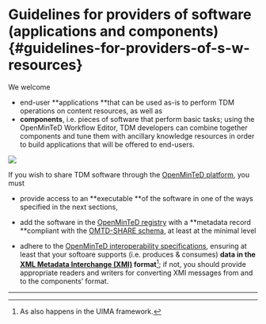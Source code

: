 # ​Guidelines for providers of software \(applications and components\) {#guidelines-for-providers-of-s-w-resources}

We welcome 
* end-user **applications **that can be used as-is to perform TDM operations on content resources, as well as
* **components**, i.e. pieces of software that perform basic tasks; using the OpenMinTeD Workflow Editor, TDM developers can combine together components and tune them with ancillary knowledge resources in order to build applications that will be offered to end-users.

![](/assets/4a.png)

If you wish to share TDM software through the [OpenMinTeD platform](https://services.openminted.eu/home), you must

* provide access to an **executable **of the software in one of the ways specified in the next sections, 

* add the software in the [OpenMinTeD registry](https://services.openminted.eu/resourceRegistration/component) with a **metadata record **compliant with the  [OMTD-SHARE schema](/guidelines_for_providers_of_sw_resources/recommended_schema_for_sw_resources.md), at least at the minimal level

* adhere to the [OpenMinTeD interoperability specifications](/guidelines_for_providers_of_sw_resources/how-to-make-your-components-interoperable.md), ensuring at least that your softoare supports \(i.e. produces & consumes\) **data in the [XML Metadata Interchange \(XMI\)](http://www.omg.org/spec/XMI/) format**[^1]; if not, you should provide appropriate readers and writers for converting XMI messages from and to the components’ format.

---

[^1]: As also happens in the UIMA framework.

